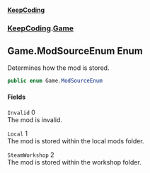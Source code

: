 #### [KeepCoding](index.md 'index')
### [KeepCoding](KeepCoding.md 'KeepCoding').[Game](Game.md 'KeepCoding.Game')
## Game.ModSourceEnum Enum
Determines how the mod is stored.  
```csharp
public enum Game.ModSourceEnum

```
#### Fields
<a name='KeepCoding.Game.ModSourceEnum.Invalid'></a>
`Invalid` 0  
The mod is invalid.  
  
<a name='KeepCoding.Game.ModSourceEnum.Local'></a>
`Local` 1  
The mod is stored within the local mods folder.  
  
<a name='KeepCoding.Game.ModSourceEnum.SteamWorkshop'></a>
`SteamWorkshop` 2  
The mod is stored within the workshop folder.  
  
